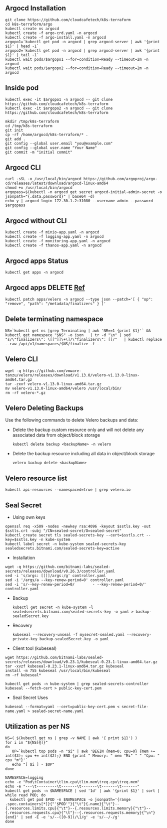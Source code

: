 ## Argocd Installation

```
git clone https://github.com/cloudcafetech/k8s-terraform
cd k8s-terraform/argo
kubectl create ns argocd
kubectl create -f argo-crd.yaml -n argocd
kubectl create -f argo-install.yaml -n argocd
argopo1=`kubectl get pod -n argocd | grep argocd-server | awk '{print $1}' | head -1`
argopo2=`kubectl get pod -n argocd | grep argocd-server | awk '{print $1}' | tail -1`
kubectl wait pods/$argopo1 --for=condition=Ready --timeout=2m -n argocd
kubectl wait pods/$argopo2 --for=condition=Ready --timeout=2m -n argocd

```

## Inside pod

```
kubectl exec -it $argopo1 -n argocd -- git clone https://github.com/cloudcafetech/k8s-terraform
kubectl exec -it $argopo2 -n argocd -- git clone https://github.com/cloudcafetech/k8s-terraform

mkdir /tmp/k8s-terraform
cd /tmp/k8s-terraform
git init
cp -rf /home/argocd/k8s-terraform/* .
git add .
git config --global user.email "you@example.com"
git config --global user.name "Your Name"
git commit -m "initial commit"

```

## Argocd CLI

```
curl -sSL -o /usr/local/bin/argocd https://github.com/argoproj/argo-cd/releases/latest/download/argocd-linux-amd64
chmod +x /usr/local/bin/argocd
argopass=$(kubectl -n argocd get secret argocd-initial-admin-secret -o jsonpath="{.data.password}" | base64 -d)
echo y | argocd login 172.30.1.2:31080 --username admin --password $argopass
```

## Argocd without CLI

```
kubectl create -f minio-app.yaml -n argocd
kubectl create -f logging-app.yaml -n argocd
kubectl create -f monitoring-app.yaml -n argocd
kubectl create -f thanos-app.yaml -n argocd
```

## Argocd apps Status

```kubectl get apps -n argocd```

## Argocd apps DELETE [Ref](https://github.com/argoproj/argo-cd/issues/12493#issuecomment-1433310845)

```kubectl patch apps/velero -n argocd --type json --patch='[ { "op": "remove", "path": "/metadata/finalizers" } ]'```

## Delete terminating namespace

```NS=`kubectl get ns |grep Terminating | awk 'NR==1 {print $1}'` && kubectl get namespace "$NS" -o json   | tr -d "\n" | sed "s/\"finalizers\": \[[^]]\+\]/\"finalizers\": []/"   | kubectl replace --raw /api/v1/namespaces/$NS/finalize -f -```

## Velero CLI

```
wget -q https://github.com/vmware-tanzu/velero/releases/download/v1.13.0/velero-v1.13.0-linux-amd64.tar.gz
tar -zxvf velero-v1.13.0-linux-amd64.tar.gz
mv velero-v1.13.0-linux-amd64/velero /usr/local/bin/
rm -rf velero-*.gz
```

## Velero Deleting Backups
Use the following commands to delete Velero backups and data:

- Delete the backup custom resource only and will not delete any associated data from object/block storage
  
  ```kubectl delete backup <backupName> -n velero``` 

- Delete the backup resource including all data in object/block storage
  
  ```velero backup delete <backupName>```

## Velero resource list

```kubectl api-resources --namespaced=true | grep velero.io```

## Seal Secret

- Using own keys

```
openssl req -x509 -nodes -newkey rsa:4096 -keyout $sstls.key -out $sstls.crt -subj "/CN=sealed-secret/O=sealed-secret"
kubectl create secret tls sealed-secrets-key --cert=$sstls.crt --key=$sstls.key -n kube-system
kubectl label secret -n kube-system sealed-secrets-key sealedsecrets.bitnami.com/sealed-secrets-key=active
```

- Installation

```
wget -q https://github.com/bitnami-labs/sealed-secrets/releases/download/v0.26.3/controller.yaml
sed -i 's/args: [[]]/args:/g' controller.yaml
sed -i '/args/a --key-renew-period=0' controller.yaml
sed -i 's/--key-renew-period=0/        - --key-renew-period=0/' controller.yaml
```

- Backup

  ```kubectl get secret -n kube-system -l sealedsecrets.bitnami.com/sealed-secrets-key -o yaml > backup-sealedSecret.key```

- Recovery

  ```kubeseal --recovery-unseal -f mysecret-sealed.yaml --recovery-private-key backup-sealedSecret.key -o yaml```

- Client tool (kubeseal)
```
wget https://github.com/bitnami-labs/sealed-secrets/releases/download/v0.23.1/kubeseal-0.23.1-linux-amd64.tar.gz
tar -xvzf kubeseal-0.23.1-linux-amd64.tar.gz kubeseal
install -m 755 kubeseal /usr/local/bin/kubeseal
rm -rf kubeseal*

kubectl get pods -n kube-system | grep sealed-secrets-controller
kubeseal --fetch-cert > public-key-cert.pem
```
- Seal Secret Uses 

```kubeseal --format=yaml --cert=public-key-cert.pem < secret-file-name.yaml > sealed-secret-name.yaml```

## Utilization as per NS

```
NS=( $(kubectl get ns | grep -v NAME | awk '{ print $1}') )
for i in "${NS[@]}"
do
   OP=`kubectl top pods -n "$i" | awk 'BEGIN {mem=0; cpu=0} {mem += int($3); cpu += int($2);} END {print " Memory: " mem "Mi" " " "Cpu: " cpu "m"}'`
   echo "[ $i ] - $OP"
done
```

```
NAMESPACE=logging
echo -e "Pod\tContainer\tlim.cpu\tlim.mem\treq.cpu\treq.mem"
echo -e "---\t---------\t-------\t-------\t-------\t-------"
kubectl get pods -n $NAMESPACE | sed '1d' | awk '{print $1}' | sort | while read POD; do
  kubectl get pod $POD -n $NAMESPACE -o jsonpath='{range .spec.containers[*]}{"'$POD'"}{"\t"}{.name}{"\t"}--{.resources.limits.cpu}{"\t"}--{.resources.limits.memory}{"\t"}--{.resources.requests.cpu}{"\t"}--{.resources.requests.memory}{"\n"}{end}' | sed -E -e 's/--([0-9])/\1/g' -e 's/--/-/g'
done
```
